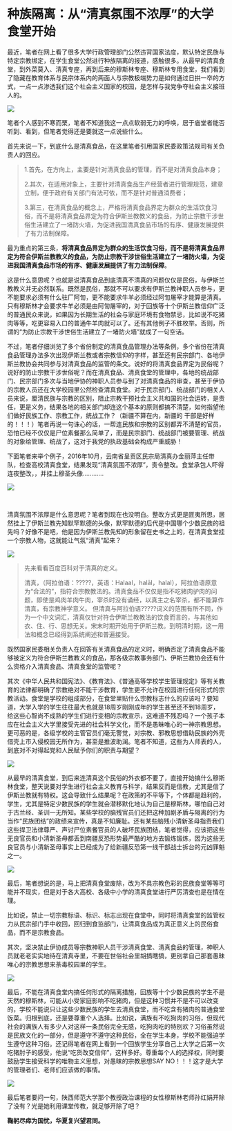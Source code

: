 # 种族隔离：从“清真氛围不浓厚”的大学食堂开始

最近，笔者在网上看了很多大学行政管理部门公然违背国家法度，默认特定民族与特定宗教绑定，在学生食堂公然进行种族隔离的报道，感触很多。从最早的清真食堂，到外菜莫入、清真专座，再到后来的穆斯林专座、穆斯林专用食堂，我们看到了隐藏在教育体系与民宗体系内的两面人与宗教极端势力是如何通过日拱一卒的方式，一点一点渗透我们这个社会主义国家的校园，是怎样与我党争夺社会主义接班人的。

![](http://image107.360doc.com/DownloadImg/2017/06/1908/102206549_1)

笔者个人感到不寒而栗，笔者不知道我这一点点软弱无力的呼唤，居于庙堂者能否听到、看到，但笔者觉得还是要就这一点说些什么。



首先来说一下，到底什么是清真食品，在这里笔者引用国家民委政策法规司有关负责人的回应。

> 1.首先，在方向上，主要是针对清真食品的管理，而不是对清真食品本身；
> 
> 2.其次，在适用对象上，主要针对清真食品生产经营者进行管理规范，建章立制，便于政府有关部门有法可依，而不是针对普通消费者；
> 
> 3.第三，在清真食品的概念上，严格将清真食品界定为群众的生活饮食习俗，而不是将清真食品界定为符合伊斯兰教教义的食品，为防止宗教干涉世俗生活建立了一堵防火墙，为促进我国清真食品市场的有序、健康发展提供了有力法制保障。



最为重点的第三条，**将清真食品界定为群众的生活饮食习俗，而不是将清真食品界定为符合伊斯兰教教义的食品，为防止宗教干涉世俗生活建立了一堵防火墙，为促进我国清真食品市场的有序、健康发展提供了有力法制保障**。



这是什么意思呢？也就是说清真食品到底清真不清真的问题仅仅是民俗，与伊斯兰教教义并无必然联系。既然是民俗，那就不可以要求有伊斯兰教神职人员参与，更不能要求必须有什么驻厂阿訇，更不能要求牛羊必须经过阿訇屠宰才能算是清真。只有穆斯林才会要求牛羊必须是由阿訇屠宰的，对于回族等十个伊斯兰教信仰广泛的普通民众来说，如果因为长期生活的社会与家庭环境有食物禁忌，比如说不吃猪肉等等，吃更容易入口的普通牛羊肉就可以了。还有其他例子不胜枚举。否则，所谓的“为防止宗教干涉世俗生活建立了一堵防火墙”就成了一句空话。



不过，笔者仔细浏览了多个省份制定的清真食品管理办法等条例，多个省份在清真食品管理办法多次出现伊斯兰教或者宗教信仰的字样，甚至还有民宗部门、各地伊斯兰教协会共同参与对清真食品的监管的条文。说好的将清真食品界定为民俗呢？说好的防止宗教干涉世俗呢？而在清真食品、清真食堂的管理中，各地的统战部门、民宗部门多次与当地伊协的神职人员参与到了对清真食品的审查，甚至于伊协的宗教人员还在大学校园里公然检查清真食堂。对于民宗部门、统战部门的相关人员来说，厘清民族与宗教的区别，阻止宗教干预社会主义共和国的社会运转，是责任，更是义务，结果各地的相关部门却连这个基本的原则都搞不清楚，如何指望他们做好民族工作、宗教工作，统战工作？（新疆不算在内，新疆的 干部是好样的！！！）笔者再说一句诛心的话，一帮连民族和宗教的区别都弄不清楚的官员，恐怕已经不仅仅是尸位素餐那么简单了，而是民宗部门、统战部门被要管理、统战的对象给管理、统战了，这对于我党的执政基础会构成严重威胁！



下面笔者来举个例子，2016年10月，云南省呈贡区民宗局清真办金丽萍主任带队，检查高校清真食堂，结果发现“清真氛围不浓厚”，责令整改。食堂承包人吓得连夜整改，，并挂上穆圣头像…………

![](http://image107.360doc.com/DownloadImg/2017/06/1908/102206549_2)

   

清真氛围不浓厚是什么意思呢？笔者到现在也没明白。整改方式更是匪夷所思，居然挂上了伊斯兰教先知默罕默德的头像，默罕默德的后代是中国哪个少数民族的祖先吗？好像不是吧，他是因为伊斯兰教先知的形象留在史书之上的，在清真食堂挂一个宗教人物，这就能让气氛“清真”起来？

![](http://image107.360doc.com/DownloadImg/2017/06/1908/102206549_3)



> 先来看看百度百科对于清真的定义。
> 
> 清真，（阿拉伯语：?????，英语：Halaal，halāl，halal），阿拉伯语原意为“合法的”，指符合宗教教法的。清真食品不仅仅是指不吃猪肉驴肉的问题，即使是鸡肉羊肉牛肉，宰杀时没有诵经，以真主之名宰杀，都不能算作清真，有宗教神学意义。 但清真与阿拉伯语?????词义的范围有所不同，作为一个中文词汇，清真仅针对符合伊斯兰教教法的饮食而言的，与其他如衣、住、行、思想无关。宋末时期开始用于伊斯兰教。到明清时期，这一用法和概念已经得到系统阐述和普遍接受。



既然国家民委相关负责人在回答有关清真食品的定义时，明确否定了清真食品不能够被定义为符合伊斯兰教教义的食品，那各级宗教事务部门、伊斯兰教协会还有什么资格介入清真食品、清真食堂的监管呢？



其次《中华人民共和国宪法》、《教育法》、《普通高等学校学生管理规定》等有关教育的法律都明确了宗教绝对不能干涉教育，学生更不允许在校园进行任何形式的宗教活动。食堂是学校的组成部分，在食堂里贴什么宗教标志什么的应该吗？要知道，大学入学的学生往往最大也就是18周岁刚刚成年的学生甚至还不到18周岁，给这些心智尚不成熟的学生们进行变相的宗教宣示，这难道不残忍吗？一个孩子本应在社会主义大学里接受先进的社会科学文化，而不是愚昧唯心的一神宗教思想。更可恶的是，各级学校的主管官员们毫无警觉，对宗教、邪教思想借助民族的外壳借壳上市入侵校园无所作为，甚至是推波助澜。笔者不知道，这些为人师表的人，到底对不对得起党和人民赋予你们的职责与期望？

![](http://image107.360doc.com/DownloadImg/2017/06/1908/102206549_4)

从最早的清真食堂，到后来连清真这个民俗的外衣都不要了，直接开始搞什么穆斯林食堂，整天说要对学生进行社会主义教育与科学，结果反而是信教，尤其是信了伊斯兰教就有特权。这会导致什么结果呢？在政策的不平等下，个体都是趋利的，学生，尤其是特定少数民族的学生就会潜移默化地认为自己是穆斯林，哪怕自己对于古兰经、圣训一无所知。某些学校的脑残官员们还把这种加剧矛盾与隔离的行为当作“民族团结”的政绩来宣传，真是不知廉耻。还有某些脑残小清新圣母指责我们这些捍卫法律尊严、声讨尸位素餐官员的人破坏民族团结，笔者觉得，应该把这些无良官员和小清新圣母都丢到南疆反恐形势最严酷的地方去锻炼锻炼，因为这些无良官员与小清新圣母事实上已经成为了给新疆反恐第一线干部战士拆台的元凶罪魁之一。

![](http://image107.360doc.com/DownloadImg/2017/06/1908/102206549_5)



最后，笔者想说的是，马上把清真食堂废除，改为不具宗教色彩的民族食堂等等可能并不现实，但是对于各大高校、各级中小学的清真食堂进行严厉清查也是在情在理。



比如说，禁止一切宗教标语、标识、标志出现在食堂中，同时将清真食堂的监管权力从民宗部门手中收回，回归到食监部门，让清真食品成为真正意义上的民俗食品，而不是宗教食品。



其次，坚决禁止伊协成员等宗教神职人员干涉清真食堂、清真食品的管理，神职人员就老老实实地待在清真寺里，不要在世俗社会里胡搞瞎搞，更别拿自己那套愚昧唯心的宗教思想来荼毒校园里的学生。

![](http://image107.360doc.com/DownloadImg/2017/06/1908/102206549_6)

最后，不能在清真食堂内搞任何形式的隔离措施，回族等十个少数民族的学生不是天然的穆斯林，可能从小受家庭影响不吃猪肉，但是这种习惯并不是不可以改变的，学校不能说只让这些少数民族的学生去清真食堂，而不吃含有猪肉的普通食堂饭菜。归根到底，还是要尊重个人选择。比如说，满族有不吃狗肉的习俗，但现代社会的满族人有多少人对这样一条民俗完全无感，吃狗肉吃的特别欢？习俗虽然说是民族文化的一部分，但是遵守不遵守这种民俗，全在学生本身，学校不能强迫学生遵守这种习俗。还记得笔者在网上看到一个回族学生分享自己上大学之后第一次吃猪肘子的感受，他说“吃货改变信仰”，这样多好。尊重每个人的选择权，同时要鼓励学生接受科学的唯物主义思想，对愚昧的宗教思想SAY NO！！！这才是大学的管理者们、老师们应该做的事情。  

![](http://image107.360doc.com/DownloadImg/2017/06/1908/102206549_7)

最后笔者要问一句，陕西师范大学那个教授政治课程的女性穆斯林老师孙红娟开除了没有？光是她利用课堂传教，就足够开除了吧？



**鞠躬尽瘁为国忧，华夏复兴望君同。**